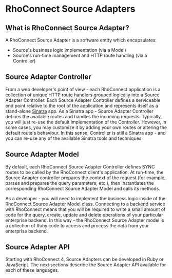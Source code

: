 RhoConnect Source Adapters
===

## What is RhoConnect Source Adapter?

A RhoConnect Source Adapter is a software entity which encapsulates:

* Source's business logic implementation (via a Model)
* Source's run-time management and HTTP route handling (via a Controller)

## Source Adapter Controller

From a web developer's point of view - each RhoConnect application is a collection of unique HTTP route handlers grouped logically into a Source Adapter Controller.
Each Source Adapter Controller defines a serviceable end point relative to the root of the application and represents itself as a stand-alone [Sinatra](http://www.sinatrarb.com/) app.
As a Sinatra app - Source Adapter Controller defines the available routes and handles the incoming requests.
Typically, you will just re-use the default implementation of the Controller. However, in some cases, you may customize it by adding your own routes or altering the default route's behaviour. In this sense, Controller is still a Sinatra app - and you can re-use any of the available Sinatra tools and techniques.

## Source Adapter Model

By default, each RhoConnect Source Adapter Controller defines SYNC routes to be called by the RhoConnect client's application.
At run-time, the Source Adapter controller prepares the context of the request (for example, parses and prepares the query parameters, etc.), then instantiates the corresponding RhoConnect Source Adapter Model and calls its methods.

As a developer - you will need to implement the business logic inside of the RhoConnect Source Adapter Model class.
Connecting to a backend service with RhoConnect means that you will be required to write a small amount of code for the query, create, update and delete operations of your particular enterprise backend. In this way - the RhoConnect Source Adapter model is a collection of Ruby code to access and process the data from your enterprise backend.

## Source Adapter API

Starting with RhoConnect 4, Source Adapters can be developed in Ruby or JavaScript.  The next sections describe the Source Adapter API available for each of these languages.